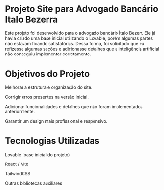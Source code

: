# Projeto Site para Advogado Bancário Italo Bezerra

Este projeto foi desenvolvido para o advogado bancário Ítalo Bezerr.
Ele já havia criado uma base inicial utilizando o Lovable, porém algumas partes não estavam ficando satisfatórias.
Dessa forma, foi solicitado que eu refizesse algumas seções e adicionasse detalhes que a inteligência artificial não conseguiu implementar corretamente.

# Objetivos do Projeto

Melhorar a estrutura e organização do site.

Corrigir erros presentes na versão inicial.

Adicionar funcionalidades e detalhes que não foram implementados anteriormente.

Garantir um design mais profissional e responsivo.

# Tecnologias Utilizadas

Lovable (base inicial do projeto)

React / Vite

TailwindCSS

Outras bibliotecas auxiliares
